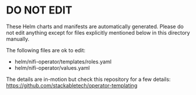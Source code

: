 # DO NOT EDIT

These Helm charts and manifests are automatically generated.
Please do not edit anything except for files explicitly mentioned below in this
directory manually.

The following files are ok to edit:

- helm/nifi-operator/templates/roles.yaml
- helm/nifi-operator/values.yaml

The details are in-motion but check this repository for a few details:
<https://github.com/stackabletech/operator-templating>
